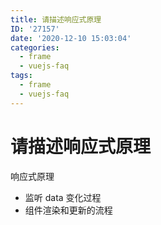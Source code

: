 ```yaml
---
title: 请描述响应式原理
ID: '27157'
date: '2020-12-10 15:03:04'
categories:
  - frame
  - vuejs-faq
tags:
  - frame
  - vuejs-faq
---
```


# 请描述响应式原理

响应式原理

- 监听 data 变化过程
- 组件渲染和更新的流程
 
 
 
 
 
 
 
 
 
 
 
 
 
 
 
 
 
 
 
 
 
